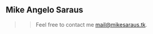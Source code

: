 ## Mike Angelo Saraus

>> Feel free to contact me [mail@mikesaraus.tk](mailto:mail@mikesaraus.tk "E-mail").
